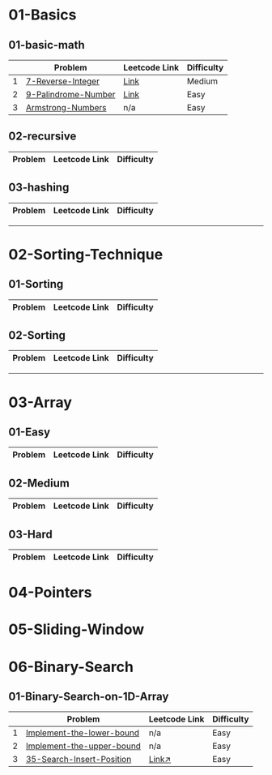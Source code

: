 # 01-Basics

## 01-basic-math

|     | Problem                                                                                                                                         | Leetcode Link                                                                       | Difficulty |
| --- | ----------------------------------------------------------------------------------------------------------------------------------------------- | ----------------------------------------------------------------------------------- | ---------- |
| 1   | [7-Reverse-Integer](https://github.com/VenkatRaman3103/Data-Structures-and-Algorithms/tree/main/01-Basics/01-Basics-Math/7-Reverse-Integer)     | [Link](https://leetcode.com/problems/reverse-integer/description/)                  | Medium     |
| 2   | [9-Palindrome-Number](https://github.com/VenkatRaman3103/Data-Structures-and-Algorithms/tree/main/01-Basics/01-Basics-Math/9-Palindrome-Number) | [Link](https://leetcode.com/problems/palindrome-number/description/) |Easy |
| 3 | [Armstrong-Numbers](https://github.com/VenkatRaman3103/Data-Structures-and-Algorithms/tree/main/01-Basics/01-Basics-Math/Armstrong-Numbers) | n/a | Easy |


## 02-recursive

| Problem | Leetcode Link | Difficulty |
| ------- | ------------- | ---------- |

## 03-hashing

| Problem | Leetcode Link | Difficulty |
| ------- | ------------- | ---------- |

---

# 02-Sorting-Technique

## 01-Sorting

| Problem | Leetcode Link | Difficulty |
| ------- | ------------- | ---------- |

## 02-Sorting

| Problem | Leetcode Link | Difficulty |
| ------- | ------------- | ---------- |

---

# 03-Array

## 01-Easy

| Problem | Leetcode Link | Difficulty |
| ------- | ------------- | ---------- |

## 02-Medium

| Problem | Leetcode Link | Difficulty |
| ------- | ------------- | ---------- |

## 03-Hard

| Problem | Leetcode Link | Difficulty |
| ------- | ------------- | ---------- |

# 04-Pointers

# 05-Sliding-Window

# 06-Binary-Search

## 01-Binary-Search-on-1D-Array

|     | Problem                                                                                                                                                                          | Leetcode Link                                                              | Difficulty |
| --- | -------------------------------------------------------------------------------------------------------------------------------------------------------------------------------- | -------------------------------------------------------------------------- | ---------- |
| 1   | [Implement-the-lower-bound](https://github.com/VenkatRaman3103/Data-Structures-and-Algorithms/tree/main/06-Binary-Search/01-Binary-search-on-1D-Array/Implement-the-lower-bound) | n/a                                                                        | Easy       |
| 2   | [Implement-the-upper-bound](https://github.com/VenkatRaman3103/Data-Structures-and-Algorithms/tree/main/06-Binary-Search/01-Binary-search-on-1D-Array/Implement-the-upper-bound) | n/a                                                                        | Easy       |
| 3   | [35-Search-Insert-Position](https://github.com/VenkatRaman3103/Data-Structures-and-Algorithms/tree/main/06-Binary-Search/01-Binary-search-on-1D-Array/35-Search-Insert-Position) | [Link↗](https://leetcode.com/problems/search-insert-position/description/) | Easy       |
